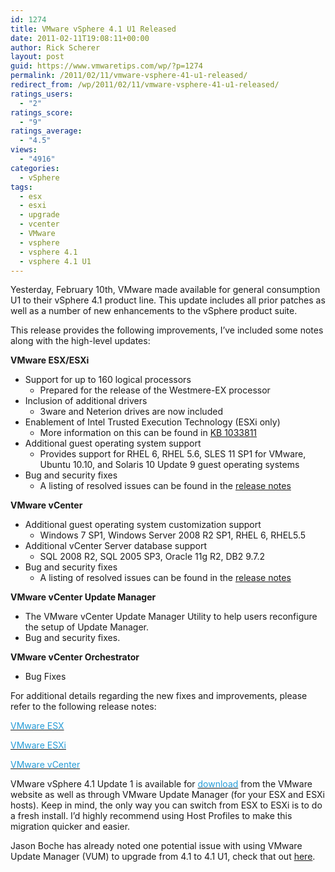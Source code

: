 ```yaml
---
id: 1274
title: VMware vSphere 4.1 U1 Released
date: 2011-02-11T19:08:11+00:00
author: Rick Scherer
layout: post
guid: https://www.vmwaretips.com/wp/?p=1274
permalink: /2011/02/11/vmware-vsphere-41-u1-released/
redirect_from: /wp/2011/02/11/vmware-vsphere-41-u1-released/
ratings_users:
  - "2"
ratings_score:
  - "9"
ratings_average:
  - "4.5"
views:
  - "4916"
categories:
  - vSphere
tags:
  - esx
  - esxi
  - upgrade
  - vcenter
  - VMware
  - vsphere
  - vsphere 4.1
  - vsphere 4.1 U1
---
```

Yesterday, February 10th, VMware made available for general consumption U1 to their vSphere 4.1 product line. This update includes all prior patches as well as a number of new enhancements to the vSphere product suite.

This release provides the following improvements, I&#8217;ve included some notes along with the high-level updates:

**VMware ESX/ESXi**

  * Support for up to 160 logical processors 
      * Prepared for the release of the Westmere-EX processor
  * Inclusion of additional drivers 
      * 3ware and Neterion drives are now included
  * Enablement of Intel Trusted Execution Technology (ESXi only) 
      * More information on this can be found in <a href="http://kb.vmware.com/kb/1033811" target="_blank">KB 1033811</a> 
  * Additional guest operating system support 
      * Provides support for RHEL 6, RHEL 5.6, SLES 11 SP1 for VMware, Ubuntu 10.10, and Solaris 10 Update 9 guest operating systems
  * Bug and security fixes 
      * A listing of resolved issues can be found in the <a href="http://www.vmware.com/support/vsphere4/doc/vsp_esxi41_u1_rel_notes.html#resolvedissues" target="_blank">release notes</a>

**VMware vCenter**

  * Additional guest operating system customization support 
      * Windows 7 SP1, Windows Server 2008 R2 SP1, RHEL 6, RHEL5.5
  * Additional vCenter Server database support 
      * SQL 2008 R2, SQL 2005 SP3, Oracle 11g R2, DB2 9.7.2
  * Bug and security fixes 
      * A listing of resolved issues can be found in the <a href="http://www.vmware.com/support/vsphere4/doc/vsp_vc41_u1_rel_notes.html#resolvedissues" target="_blank">release notes</a>

**VMware vCenter Update Manager**

  * The VMware vCenter Update Manager Utility to help users reconfigure the setup of Update Manager.
  * Bug and security fixes.

**VMware vCenter Orchestrator**

  * Bug Fixes

For additional details regarding the new fixes and improvements, please refer to the following release notes:
  
<a href="http://www.vmware.com/support/vsphere4/doc/vsp_esx41_u1_rel_notes.html" target="_blank"><span style="color: #269cd7;">VMware ESX</span></a>
  
<a href="http://www.vmware.com/support/vsphere4/doc/vsp_esxi41_u1_rel_notes.html" target="_blank"><span style="color: #269cd7;">VMware ESXi </span></a>
  
<a href="http://www.vmware.com/support/vsphere4/doc/vsp_vc41_u1_rel_notes.html" target="_blank"><span style="color: #269cd7;">VMware vCenter</span></a>

VMware vSphere 4.1 Update 1 is available for <a href="http://downloads.vmware.com/d/info/datacenter_downloads/vmware_vsphere_4/4_0" target="_blank"><span style="color: #269cd7;">download</span></a> from the VMware website as well as through VMware Update Manager (for your ESX and ESXi hosts). Keep in mind, the only way you can switch from ESX to ESXi is to do a fresh install. I&#8217;d highly recommend using Host Profiles to make this migration quicker and easier.

Jason Boche has already noted one potential issue with using VMware Update Manager (VUM) to upgrade from 4.1 to 4.1 U1, check that out <a href="http://www.boche.net/blog/index.php/2011/02/11/vsphere-4-1-update-1-upgrade-file-issues/" target="_blank">here</a>.